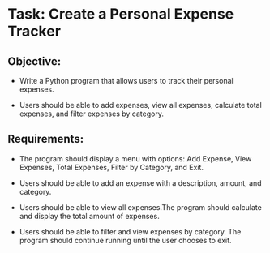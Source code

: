 # Task: Create a Personal Expense Tracker

## Objective:
- Write a Python program that allows users to track their personal expenses. 

- Users should be able to add expenses, view all expenses, calculate total expenses, and filter expenses by category.

## Requirements:
- The program should display a menu with options: 
Add Expense, View Expenses, Total Expenses, Filter by Category, and Exit.

- Users should be able to add an expense with a description, amount, and category.

- Users should be able to view all expenses.The program should calculate and display the total amount of expenses.

- Users should be able to filter and view expenses by category.
The program should continue running until the user chooses to exit.